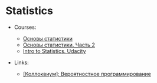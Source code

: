 # Statistics

* Courses:
  * [Основы статистики](https://stepik.org/course/76/syllabus)
  * [Основы статистики. Часть 2](https://stepik.org/course/524/syllabus)
  * [Intro to Statistics. Udacity](https://www.udacity.com/course/intro-to-statistics--st101)

* Links:
	* [[Коллоквиум]: Вероятностное программирование](https://youtu.be/ZHERrzVDTiU)